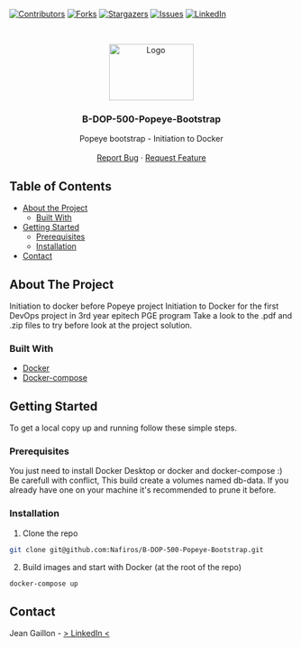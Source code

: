 [![Contributors][contributors-shield]][contributors-url]
[![Forks][forks-shield]][forks-url]
[![Stargazers][stars-shield]][stars-url]
[![Issues][issues-shield]][issues-url]
[![LinkedIn][linkedin-shield]][linkedin-url]



<!-- PROJECT LOGO -->
<br />
<p align="center">
  <a href="https://github.com/github_username/repo_name">
    <img src="https://developers.redhat.com/blog/wp-content/uploads/2015/01/docker-whale-home-logo.png" alt="Logo" width="150" height="100">
  </a>

  <h3 align="center">B-DOP-500-Popeye-Bootstrap</h3>

  <p align="center">
    Popeye bootstrap - Initiation to Docker
    <br />
    <br />
    <a href="https://github.com/Nafiros/B-DOP-500-Popeye-Bootstrap/issues">Report Bug</a>
    ·
    <a href="https://github.com/Nafiros/B-DOP-500-Popeye-Bootstrap/issues">Request Feature</a>
  </p>
</p>



<!-- TABLE OF CONTENTS -->
## Table of Contents

* [About the Project](#about-the-project)
  * [Built With](#built-with)
* [Getting Started](#getting-started)
  * [Prerequisites](#prerequisites)
  * [Installation](#installation)
* [Contact](#contact)



<!-- ABOUT THE PROJECT -->
## About The Project

Initiation to docker before Popeye project
Initiation to Docker for the first DevOps project in 3rd year epitech PGE program
Take a look to the .pdf and .zip files to try before look at the project solution.


### Built With

* [Docker](https://docs.docker.com/get-docker/)
* [Docker-compose](https://docs.docker.com/get-docker/)


<!-- GETTING STARTED -->
## Getting Started

To get a local copy up and running follow these simple steps.

### Prerequisites

You just need to install Docker Desktop or docker and docker-compose :)
Be carefull with conflict, 
This build create a volumes named db-data. If you already have one on your machine it's recommended to prune it before.

### Installation

1. Clone the repo
```sh
git clone git@github.com:Nafiros/B-DOP-500-Popeye-Bootstrap.git
```
2. Build images and start with Docker (at the root of the repo)
```sh
docker-compose up
```



<!-- CONTACT -->
## Contact

Jean Gaillon - [> LinkedIn <](https://www.linkedin.com/in/jean-gaillon-954018153/)





<!-- MARKDOWN LINKS & IMAGES -->
[contributors-shield]: https://img.shields.io/github/contributors/Nafiros/repo.svg?style=flat-square
[contributors-url]: https://github.com/Nafiros/B-DOP-500-Popeye-Bootstrap/graphs/contributors
[forks-shield]: https://img.shields.io/github/forks/Nafiros/repo.svg?style=flat-square
[forks-url]: https://github.com/Nafiros/B-DOP-500-Popeye-Bootstrap/network/members
[stars-shield]: https://img.shields.io/github/stars/Nafiros/repo.svg?style=flat-square
[stars-url]: https://github.com/Nafiros/B-DOP-500-Popeye-Bootstrap/stargazers
[issues-shield]: https://img.shields.io/github/issues/Nafiros/repo.svg?style=flat-square
[issues-url]: https://github.com/Nafiros/B-DOP-500-Popeye-Bootstrap/issues
[license-shield]: https://img.shields.io/github/license/Nafiros/repo.svg?style=flat-square
[linkedin-shield]: https://img.shields.io/badge/-LinkedIn-black.svg?style=flat-square&logo=linkedin&colorB=555
[linkedin-url]: https://www.linkedin.com/in/jean-gaillon-954018153/
